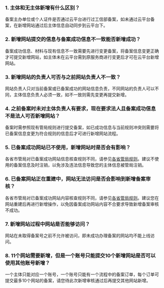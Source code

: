 ### 1. 主体和无主体新增有什么区别？
备案主办单位或个人证件是否通过云平台进行过工信部备案，如未通过云平台备案，在新增网站通过后主体信息自动同步到云平台下。  
### 2. 新增网站提交的信息与备案成功信息不一致能否新增成功？
备案成功信息、材料与现有信息不一致需要先进行变更备案，将备案信息变更正确才可提交新增网站，如主体未在云平台需到原服务商进行变更后才可在云平台新增网站。  
### 3. 新增网站的负责人可否与之前网站负责人不一致？
网站负责人只对当前备案或已备案成功的网站信息负责，不同网站的负责人可以不同，主体信息负责人必须一致，如不一致则需先变更再提交新增。  
### 4. 之前备案时未对主体负责人有要求，现在要求法人且备案成功信息不是法人可否新增网站？
备案时需参照现有管局规则进行提交备案，如已成功信息与当前规则冲突则需要将已备案信息变更为符合规则的信息后才可进行新增网站流程。  
### 5. 已备案成功网站已不使用，新增网站时是否会有影响？
各省市管局对已备案成功网站信息核查规则不同，请参见[各省管局规则](http://tce.fsphere.cn/document/product/243/3474)。建议不使用的备案信息及时注销，以免涉及违法信息导致您的主体信息被管局注销。 
### 6. 已备案网站正在重建中，网站无法访问是否会影响到新增备案审核？
各省市管局对已备案成功网站内容核查规则不同，请参见[各省管局规则](http://tce.fsphere.cn/document/product/243/3474)。建议您在网站重建后再进行新增操作，以免因备案成功网站内容不合要求导致新增备案审核不成功。  
### 7. 新增网站过程中网站是否能够访问？
网站在未取得备案号之前不允许被访问，即未成功办理备案的网站均不能上线访问。  
### 8. 11个网站需要新增，但是一个账号只能提交10个新增网站是否可以使用其他账号新增？
一个主体只能对应一个账号，一个账号只能有一个流程中的备案订单，每个订单可提交最多10个网站的备案，请您待此次新增审核通过后再提交其他网站新增。
